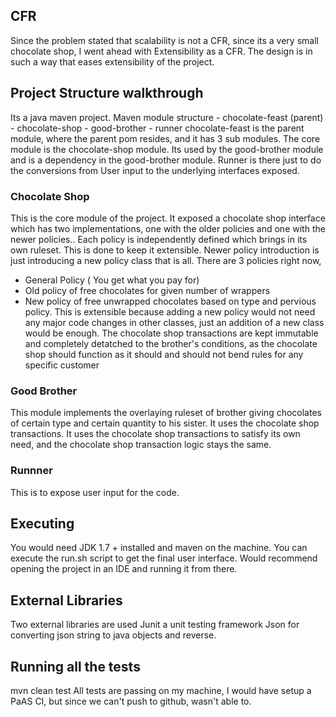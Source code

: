 ## CFR
Since the problem stated that scalability is not a CFR, since its a very small chocolate shop,
I went ahead with Extensibility as a CFR. The design is in such a way that eases extensibility of the project.

## Project Structure walkthrough
Its a java maven project.
Maven module structure
    - chocolate-feast (parent)
        - chocolate-shop
        - good-brother
        - runner
chocolate-feast is the parent module, where the parent pom resides, and it has 3 sub modules. The core module is the
chocolate-shop module. Its used by the good-brother module and is a dependency in the good-brother module.
Runner is there just to do the conversions from User input to the underlying interfaces exposed.

### Chocolate Shop
This is the core module of the project. It exposed a chocolate shop interface which has two implementations, one
with the older policies and one with the newer policies..
Each policy is independently defined which brings in its own ruleset. This is done to keep it extensible.
Newer policy introduction is just introducing a new policy class that is all.
There are 3 policies right now,
* General Policy ( You get what you pay for)
* Old policy of free chocolates for given number of wrappers
* New policy of free unwrapped chocolates based on type and pervious policy.
This is extensible because adding a new policy would not need any major code changes in other classes, just an addition of a new class
would be enough.
The chocolate shop transactions are kept immutable and completely detatched to the brother's conditions,
as the chocolate shop should function as it should and should not bend rules for any specific customer

### Good Brother
This module implements the overlaying ruleset of brother giving chocolates of certain type and certain quantity
to his sister. It uses the chocolate shop transactions. It uses the chocolate shop transactions to satisfy its own
need, and the chocolate shop transaction logic stays the same.

### Runnner
This is to expose user input for the code.

## Executing
You would need JDK 1.7 + installed and maven on the machine.
You can execute the run.sh script to get the final user interface.
Would recommend opening the project in an IDE and running it from there.

## External Libraries
Two external libraries are used
Junit a unit testing framework
Json for converting json string to java objects and reverse.

## Running all the tests
mvn clean test
All tests are passing on my machine, I would have setup a PaAS CI, but since we can't push to github, wasn't able to.
